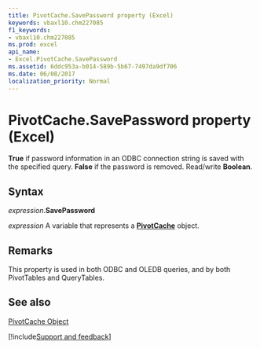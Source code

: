 ```yaml
---
title: PivotCache.SavePassword property (Excel)
keywords: vbaxl10.chm227085
f1_keywords:
- vbaxl10.chm227085
ms.prod: excel
api_name:
- Excel.PivotCache.SavePassword
ms.assetid: 6ddc953a-b014-589b-5b67-7497da9df706
ms.date: 06/08/2017
localization_priority: Normal
---
```



# PivotCache.SavePassword property (Excel)

 **True** if password information in an ODBC connection string is saved with the specified query. **False** if the password is removed. Read/write **Boolean**.


## Syntax

_expression_.**SavePassword**

_expression_ A variable that represents a **[PivotCache](Excel.PivotCache.md)** object.


## Remarks

This property is used in both ODBC and OLEDB queries, and by both PivotTables and QueryTables.


## See also


[PivotCache Object](Excel.PivotCache.md)

[!include[Support and feedback](~/includes/feedback-boilerplate.md)]